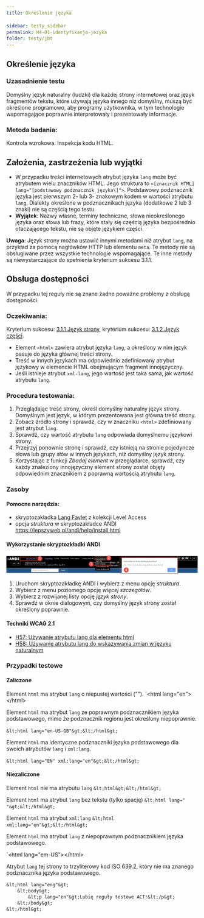 ```yaml
---
title: Określenie języka

sidebar: testy_sidebar
permalink: H4-01-identyfikacja-jezyka
folder: testy/jbt
---
```



## Określenie języka

### Uzasadnienie testu
Domyślny język naturalny (ludzki) dla każdej strony internetowej oraz język fragmentów tekstu, które używają języka innego niż domyślny, muszą być określone programowo, aby programy użytkownika, w tym technologie wspomagające poprawnie interpretowały i prezentowały informacje. 

### Metoda badania:
Kontrola wzrokowa. Inspekcja kodu HTML.

## Założenia, zastrzeżenia lub wyjątki
-   W przypadku treści internetowych atrybut języka `lang` może być atrybutem wielu znaczników HTML. Jego struktura to `<[znacznik HTML] lang="[podstawowy podznacznik języka\]">`. Podstawowy podznacznik języka jest pierwszym 2- lub 3- znakowym kodem w wartości atrybutu `lang`. Dialekty określone w podznacznikach języka (dodatkowe 2 lub 3 znaki) nie są częścią tego testu.
-   **Wyjątek**:  Nazwy własne, terminy techniczne, słowa nieokreślonego języka oraz słowa lub frazy, które stały się częścią języka bezpośrednio otaczającego tekstu, nie są objęte językiem części.

**Uwaga**: Język strony można ustawić innymi metodami niż atrybut `lang`, na przykład za pomocą nagłówków HTTP lub elementu `meta`. Te metody nie są obsługiwane przez wszystkie technologie wspomagające. Te inne metody są niewystarczające do spełnienia kryterium sukcesu 3.1.1.

## Obsługa dostępności
W przypadku tej reguły nie są znane żadne poważne problemy z obsługą dostępności.

### Oczekiwania:
Kryterium sukcesu: [3.1.1 Język strony](https://wcag.lepszyweb.pl/#language-of-page), kryterium sukcesu: [3.1.2 Język części](https://wcag.lepszyweb.pl/#language-of-parts).

- Element `<html>` zawiera atrybut języka `lang`, a określony w nim język pasuje do języka głównej treści strony.
- Treść w innych językach ma odpowiednio zdefiniowany atrybut językowy w elemencie HTML obejmującym fragment innojęzyczny.
- Jeśli istnieje atrybut `xml-lang`, jego wartość jest taka sama, jak wartość atrybutu `lang`.

### Procedura testowania:
1.	Przeglądając treść strony, określ domyślny naturalny język strony. Domyślnym jest język, w którym prezentowana jest główna treść strony.
2.	Zobacz źródło strony i sprawdź, czy w znaczniku `<html>` zdefiniowany jest atrybut `lang`.
3.	Sprawdź, czy wartość atrybutu `lang` odpowiada domyślnemu językowi strony.
4.	Przejrzyj ponownie stronę i sprawdź, czy istnieją na stronie pojedyncze słowa lub grupy słów w innych językach, niż domyślny język strony.
5.	Korzystając z funkcji *Zbadaj element* w przeglądarce, sprawdź, czy każdy znaleziony innojęzyczny element strony został objęty odpowiednim znacznikiem z poprawną wartością atrybutu `lang`.


### Zasoby

#### Pomocne narzędzia:
- skryptozakładka [Lang Favlet](https://labs.levelaccess.com/index.php/Category:Favlet) z kolekcji Level Access
- opcja *struktura* w skryptozakładce ANDI  https://lepszyweb.pl/andi/help/install.html

#### Wykorzystanie skryptozkładki ANDI
![Testowanie języka strony za pomocą skryptozkładki ANDI](/images/andi/andi_lang.png)

1.	Uruchom skryptozakładkę ANDI i wybierz z menu opcję *struktura*.
2.	Wybierz z menu poziomego opcję  *więcej szczegółów*.
3.	Wybierz z rozwijanej listy opcję *język strony*.
4.	Sprawdź w oknie dialogowym, czy domyślny język strony  został określony poprawnie.

#### Techniki WCAG 2.1
-   [H57: Używanie atrybutu lang dla elementu html](https://www.w3.org/WAI/WCAG21/Techniques/html/H57.html)
-   [H58: Używanie atrybutu lang do wskazywania zmian w języku naturalnym](https://www.w3.org/WAI/WCAG21/Techniques/html/H58.html)


### Przypadki testowe

#### Zaliczone
Element `html` ma atrybut `lang` o niepustej wartości ("").
`&lt;html lang="en"&gt;&lt;/html&gt;

Element `html` ma atrybut `lang` ze poprawnym podznacznikiem języka podstawowego, mimo że podznacznik regionu jest określony niepoprawnie.

`&lt;html lang="en-US-GB"&gt;&lt;/html&gt;`

Element `html` ma identyczne podznaczniki języka podstawowego dla swoich atrybutów `lang` i `xml:lang`.

`&lt;html lang="EN" xml:lang="en"&gt;&lt;/html&gt;`



#### Niezaliczone
Element `html` nie ma atrybutu `lang`
`&lt;html&gt;&lt;/html&gt;`

Element `html` ma atrybut `lang` bez tekstu (tylko spację)
`&lt;html lang=" "&gt;&lt;/html&gt;`

Element `html` ma atrybut `xml:lang` 
`&lt;html xml:lang="en"&gt;&lt;/html&gt;`


Element `html` ma atrybut `lang` z niepoprawnym podznacznikiem języka podstawowego.

`&lt;html lang="em-US"&gt;&lt;/html&gt;


Atrybut `lang` tej strony to trzyliterowy kod ISO 639.2, który nie ma znanego podznacznika języka podstawowego.

```
&lt;html lang="eng"&gt;
	&lt;body&gt;
		&lt;p lang="en"&gt;Lubię reguły testowe ACT!&lt;/p&gt;
	&lt;/body&gt;
&lt;/html&gt;
```



